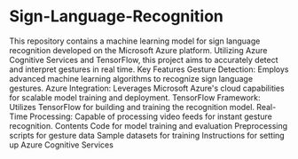 # Sign-Language-Recognition
This repository contains a machine learning model for sign language recognition developed on the Microsoft Azure platform. Utilizing Azure Cognitive Services and TensorFlow, this project aims to accurately detect and interpret gestures in real time.
Key Features
Gesture Detection: Employs advanced machine learning algorithms to recognize sign language gestures.
Azure Integration: Leverages Microsoft Azure's cloud capabilities for scalable model training and deployment.
TensorFlow Framework: Utilizes TensorFlow for building and training the recognition model.
Real-Time Processing: Capable of processing video feeds for instant gesture recognition.
Contents
Code for model training and evaluation
Preprocessing scripts for gesture data
Sample datasets for training
Instructions for setting up Azure Cognitive Services
